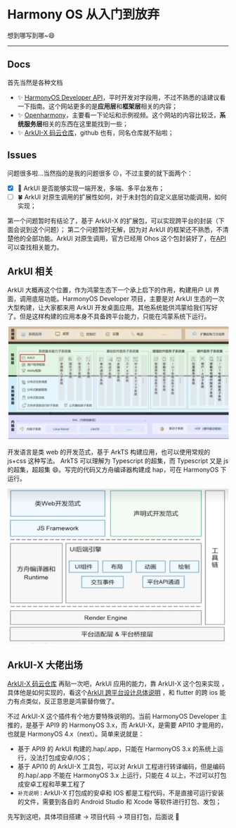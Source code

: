 # Harmony OS 从入门到放弃

想到哪写到哪~😄

---

## Docs

首先当然是各种文档

- ✨ [HarmonyOS Developer API](https://developer.harmonyos.com/cn/docs/documentation/doc-references-V3/js-apis-app-ability-ability-0000001544464065-V3)，平时开发对字段用，不过不熟悉的话建议看一下指南。这个网站更多的是**应用层**和**框架层**相关的内容；
- ✨ [Openharmony](https://www.openharmony.cn/mainPlay)，主要看一下论坛和示例视频。这个网站的内容比较泛，**系统服务层**相关的东西在这里能找到一些；
- ✨ [ArkUI-X 码云仓库](https://gitee.com/arkui-x)，github 也有，同名仓库就不贴啦；

## Issues

问题很多啦...当然指的是我的问题很多 😕，不过主要的就下面两个：

- [x] 🎉 ArkUI 是否能够实现一端开发，多端、多平台发布；
- [ ] 🍀 ArkUI 对原生调用的扩展性如何，对于未封包的自定义底层功能调用，如何实现；

第一个问题暂时有结论了，基于 ArkUI-X 的扩展包，可以实现跨平台的封装（下面会说到这个问题）；
第二个问题暂时无解，因为对 ArkUI 的框架还不熟悉，不清楚他的全部功能。ArkUI 对原生调用，官方已经用 Ohos 这个包封装好了，在[API](https://developer.harmonyos.com/cn/docs/documentation/doc-references-V3/_o_h___native_x_component-0000001497210885-V3)可以查找相关能力。

## ArkUI 相关

ArkUI 大概再这个位置，作为鸿蒙生态下一个承上启下的作用，构建用户 UI 界面，调用底层功能。HarmonyOS Developer 项目，主要是对 ArkUI 生态的一次大型构建，让大家都来用 ArkUI 开发桌面应用。其他系统能供鸿蒙给我们写好了。但是这样构建的应用本身不具备跨平台能力，只能在鸿蒙系统下运行。

![这是图片](https://github.com/WaleyChAn/hello-harmonyos/blob/master/src/picture/QQ%E6%88%AA%E5%9B%BE20231207214729.png?raw=true)

开发语言是类 web 的开发范式，基于 ArkTS 构建应用，也可以使用常规的 js+css 这种写法。
ArkTS 可以理解为 Typescript 的超集，而 Typescript 又是 js 的超集，超超集 😄。写完的代码又方舟编译器构建成 hap，可在 HarmonyOS 下运行。

![这是图片](https://raw.githubusercontent.com/WaleyChAn/hello-harmonyos/master/src/picture/%E5%BE%AE%E4%BF%A1%E6%88%AA%E5%9B%BE_20231207215651.png)

## ArkUI-X 大佬出场

[ArkUI-X 码云仓库](https://gitee.com/arkui-x) 再贴一次吧，ArkUI 应用的能力，靠 ArkUI-X 这个包来实现
，具体他是如何实现的，看这个[ArkUI 跨平台设计总体说明](https://gitee.com/arkui-x/docs/blob/master/zh-cn/framework-dev/design/design-overview.md) ，和 flutter 的跨 ios 能力有点类似，反正意思是鸿蒙替你做了。

不过 ArkUI-X 这个插件有个地方要特殊说明的。当前 HarmonyOS Developer 主推的，是基于 API9 的 HarmonyOS 3.x，而 ArkUI-X，是需要 API10 才能用的，也就是 HarmonyOS 4.x（next）。简单来说就是：

- 基于 API9 的 ArkUI 构建的.hap/.app，只能在 HarmonyOS 3.x 的系统上运行，没法打包成安卓/IOS；
- 基于 API10 的 ArkUI-X 工具包，可以对 ArkUI 工程进行转译编码，但是编码的.hap/.app 不能在 HarmonyOS 3.x 上运行，只能在 4 以上，不过可以打包成安卓工程和苹果工程了
- `补充说明：`ArkUI-X 打包成的安卓和 IOS 都是工程代码，不是直接可运行安装的文件，需要到各自的 Android Studio 和 Xcode 等软件进行打包、发包；

先写到这吧，具体项目搭建 → 项目代码 → 项目打包，后面说 🏃
